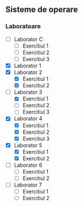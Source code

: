 ## Sisteme de operare

### Laboratoare
- [ ] Laborator C
    - [ ] Exercitiul 1
    - [ ] Exercitiul 2
    - [ ] Exercitiul 3
- [x] Laborator 1
- [x] Laborator 2
    - [x] Exercitiul 1
    - [x] Exercitiul 2
- [ ] Laborator 3
    - [x] Exercitiul 1
    - [ ] Exercitiul 2
    - [ ] Exercitiul 3
- [x] Laborator 4
    - [x] Exercitiul 1
    - [x] Exercitiul 2
    - [x] Exercitiul 3
- [x] Laborator 5
    - [x] Exercitiul 1
    - [x] Exercitiul 2
- [ ] Laborator 6
    - [ ] Exercitiul 1
    - [ ] Exercitiul 2
- [ ] Laborator 7
    - [ ] Exercitiul 1
    - [ ] Exercitiul 2
